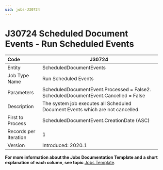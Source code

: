 ```yaml
---
uid: jobs-J30724
---
```


# J30724 Scheduled Document Events - Run Scheduled Events

| Code                  | J30724                                                       |
| :-------------------- | ------------------------------------------------------------ |
| Entity                | ScheduledDocumentEvents                                      |
| Job Type Name         | Run Scheduled Events                                         |
| Parameters            | ScheduledDocumentEvent.Processed = False2. ScheduledDocumentEvent.Cancelled = False |
| Description           | The system job executes all Scheduled Document Events which are not cancelled. |
| First to Process      | ScheduledDocumentEvent.CreationDate (ASC)                    |
| Records per Iteration | 1                                                            |
| Version               | Introduced: 2020.1                                           |

**For more information about the Jobs Documentation Template and a short explanation of each column, see topic** [Jobs Template](https://github.com/ErpNetDocs/model/blob/master/templates/template-description-jobs.md).
